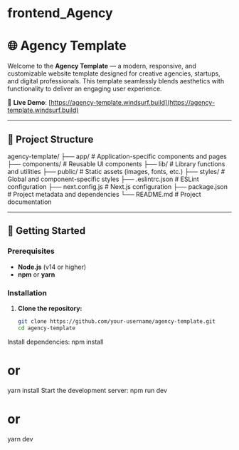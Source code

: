 # frontend_Agency
# 🌐 Agency Template

Welcome to the **Agency Template** — a modern, responsive, and customizable website template designed for creative agencies, startups, and digital professionals. This template seamlessly blends aesthetics with functionality to deliver an engaging user experience.

🔗 **Live Demo**: [https://agency-template.windsurf.build](https://agency-template.windsurf.build)

---

## 📁 Project Structure

agency-template/ ├── app/ # Application-specific components and pages ├── components/ # Reusable UI components ├── lib/ # Library functions and utilities ├── public/ # Static assets (images, fonts, etc.) ├── styles/ # Global and component-specific styles ├── .eslintrc.json # ESLint configuration ├── next.config.js # Next.js configuration ├── package.json # Project metadata and dependencies └── README.md # Project documentation

---

## 🚀 Getting Started

### Prerequisites

- **Node.js** (v14 or higher)
- **npm** or **yarn**

### Installation

1. **Clone the repository:**

   ```bash
   git clone https://github.com/your-username/agency-template.git
   cd agency-template
Install dependencies:
npm install
# or
yarn install
Start the development server:
npm run dev
# or
yarn dev
